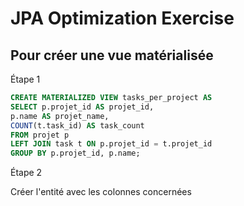 # JPA Optimization Exercise

## Pour créer une vue matérialisée

Étape 1

```sql
CREATE MATERIALIZED VIEW tasks_per_project AS
SELECT p.projet_id AS projet_id,
p.name AS projet_name,
COUNT(t.task_id) AS task_count
FROM projet p
LEFT JOIN task t ON p.projet_id = t.projet_id
GROUP BY p.projet_id, p.name;
```

Étape 2

Créer l'entité avec les colonnes concernées